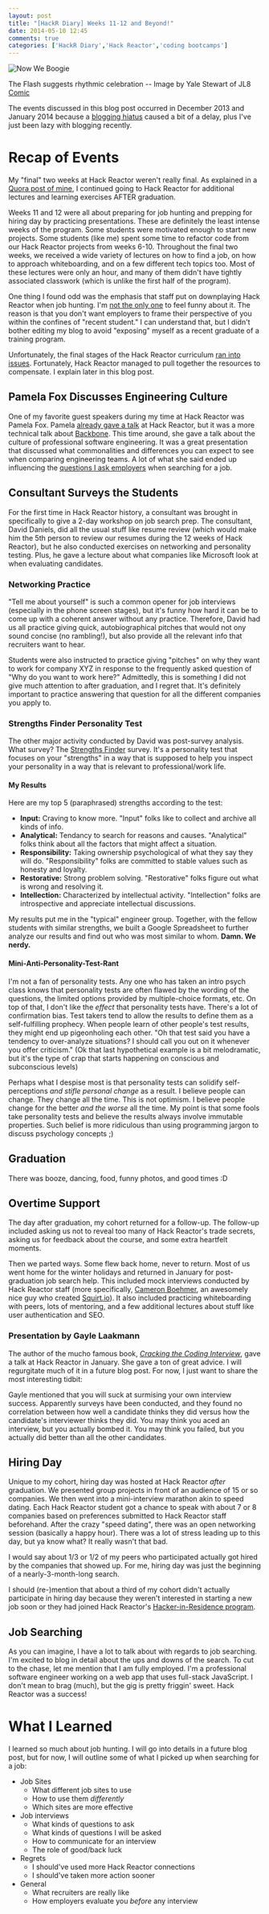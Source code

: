 ```yaml
---
layout: post
title: "[HackR Diary] Weeks 11-12 and Beyond!"
date: 2014-05-10 12:45
comments: true
categories: ['HackR Diary','Hack Reactor','coding bootcamps']
---
```


![Now We Boogie](/images/20140510/flash_now_we_boogie.png)

<p class="my-caption">The Flash suggests rhythmic celebration -- Image by Yale Stewart of JL8 <a href="https://www.facebook.com/photo.php?fbid=252029451584354&set=a.191314654322501.42323.126319720821995&type=3&theater">Comic</a></p>

The events discussed in this blog post occurred in December 2013 and January 2014 because a [blogging hiatus](/blog/2013/11/19/hackr-diary-my-apology/) caused a bit of a delay, plus I've just been lazy with blogging recently.

# Recap of Events

My "final" two weeks at Hack Reactor weren't really final. As explained in a [Quora post of mine](https://www.quora.com/Programming-Bootcamps/Has-anyone-had-a-bad-experience-at-a-programming-bootcamp/answer/Jeff-Lee-40), I continued going to Hack Reactor for additional lectures and learning exercises AFTER graduation.

Weeks 11 and 12 were all about preparing for job hunting and prepping for hiring day by practicing presentations. These are definitely the least intense weeks of the program. Some students were motivated enough to start new projects. Some students (like me) spent some time to refactor code from our Hack Reactor projects from weeks 6-10. Throughout the final two weeks, we received a wide variety of lectures on how to find a job, on how to approach whiteboarding, and on a few different tech topics too. Most of these lectures were only an hour, and many of them didn't have tightly associated classwork (which is unlike the first half of the program).

One thing I found odd was the emphasis that staff put on downplaying Hack Reactor when job hunting. I'm [not the only one](http://sympatheticvibration.com/hack-reaction-week-8-no-recognition/) to feel funny about it. The reason is that you don't want employers to frame their perspective of you within the confines of "recent student." I can understand that, but I didn't bother editing my blog to avoid "exposing" myself as a recent graduate of a training program.

Unfortunately, the final stages of the Hack Reactor curriculum [ran into issues](https://www.quora.com/Programming-Bootcamps/Has-anyone-had-a-bad-experience-at-a-programming-bootcamp/answer/Jeff-Lee-40). Fortunately, Hack Reactor managed to pull together the resources to compensate. I explain later in this blog post.

## Pamela Fox Discusses Engineering Culture

One of my favorite guest speakers during my time at Hack Reactor was Pamela Fox. Pamela [already gave a talk](/blog/2013/10/16/hackr-diary-a-visit-from-pamela-fox-re-backbone/) at Hack Reactor, but it was a more technical talk about [Backbone](http://backbone.js). This time around, she gave a talk about the culture of professional software engineering. It was a great presentation that discussed what commonalities and differences you can expect to see when comparing engineering teams. A lot of what she said ended up influencing the [questions I ask employers](/blog/2014/01/09/questions-to-ask-dev-interviewers/) when searching for a job.

## Consultant Surveys the Students

For the first time in Hack Reactor history, a consultant was brought in specifically to give a 2-day workshop on job search prep. The consultant, David Daniels, did all the usual stuff like resume review (which would make him the 5th person to review our resumes during the 12 weeks of Hack Reactor), but he also conducted exercises on networking and personality testing. Plus, he gave a lecture about what companies like Microsoft look at when evaluating candidates.

### Networking Practice

"Tell me about yourself" is such a common opener for job interviews (especially in the phone screen stages), but it's funny how hard it can be to come up with a coherent answer without any practice. Therefore, David had us all practice giving quick, autobiographical pitches that would not ony sound concise (no rambling!), but also provide all the relevant info that recruiters want to hear.

Students were also instructed to practice giving "pitches" on why they want to work for company XYZ in response to the frequently asked question of "Why do you want to work here?" Admittedly, this is something I did not give much attention to after graduation, and I regret that. It's definitely important to practice answering that question for all the different companies you apply to.

### Strengths Finder Personality Test

The other major activity conducted by David was post-survey analysis. What survey? The [Strengths Finder](http://strengths.gallup.com/110440/about-strengthsfinder-20.aspx) survey. It's a personality test that focuses on your "strengths" in a way that is supposed to help you inspect your personality in a way that is relevant to professional/work life.

#### My Results

Here are my top 5 (paraphrased) strengths according to the test:

- **Input:** Craving to know more. "Input" folks like to collect and archive all kinds of info.
- **Analytical:** Tendancy to search for reasons and causes. "Analytical" folks think about all the factors that might affect a situation.
- **Responsibility:** Taking ownership psychological of what they say they will do. "Responsibility" folks are committed to stable values such as honesty and loyalty.
- **Restorative:** Strong problem solving. "Restorative" folks figure out what is wrong and resolving it.
- **Intellection:** Characterized by intellectual activity. "Intellection" folks are introspective and appreciate intellectual discussions.

My results put me in the "typical" engineer group. Together, with the fellow students with similar strengths, we built a Google Spreadsheet to further analyze our results and find out who was most similar to whom. **Damn. We nerdy.**

#### Mini-Anti-Personality-Test-Rant

I'm not a fan of personality tests. Any one who has taken an intro psych class knows that personality tests are often flawed by the wording of the questions, the limited options provided by multiple-choice formats, etc. On top of that, I don't like the *effect* that personality tests have. There's a lot of confirmation bias. Test takers tend to allow the results to define them as a self-fulfilling prophecy. When people learn of other people's test results, they might end up pigeonholing each other. "Oh that test said you have a tendency to over-analyze situations? I should call you out on it whenever you offer criticism." (Ok that last hypothetical example is a bit melodramatic, but it's the type of crap that starts happening on conscious and subconscious levels)

Perhaps what I despise most is that personality tests can solidify self-perceptions *and stifle personal change* as a result. I believe people can change. They change all the time. This is not optimism. I believe people change for the better *and the worse* all the time. My point is that some fools take personality tests and believe the results always involve immutable properties. Such belief is more ridiculous than using programming jargon to discuss psychology concepts ;)

## Graduation

There was booze, dancing, food, funny photos, and good times :D

## Overtime Support

The day after graduation, my cohort returned for a follow-up. The follow-up included asking us not to reveal too many of Hack Reactor's trade secrets, asking us for feedback about the course, and some extra heartfelt moments.

Then we parted ways. Some flew back home, never to return. Most of us went home for the winter holidays and returned in January for post-graduation job search help. This included mock interviews conducted by Hack Reactor staff (more specifically, [Cameron Boehmer](http://www.linkedin.com/in/cameronboehmer), an awesomely nice guy who created [Squirt.io](http://www.businessinsider.com/how-to-start-reading-at-nearly-1000-words-per-minute-today-2014-3)). It also included practicing whiteboarding with peers, lots of mentoring, and a few additional lectures about stuff like user authentication and SEO.

### Presentation by Gayle Laakmann

The author of the mucho famous book, *[Cracking the Coding Interview](http://www.crackingthecodinginterview.com/)*, gave a talk at Hack Reactor in January. She gave a ton of great advice. I will regurgitate much of it in a future blog post. For now, I just want to share the most interesting tidbit:

Gayle mentioned that you will suck at surmising your own interview success. Apparently surveys have been conducted, and they found no correlation between how well a candidate thinks they did versus how the candidate's interviewer thinks they did. You may think you aced an interview, but you actually bombed it. You may think you failed, but you actually did better than all the other candidates.

## Hiring Day

Unique to my cohort, hiring day was hosted at Hack Reactor *after* graduation. We presented group projects in front of an audience of 15 or so companies. We then went into a mini-interview marathon akin to speed dating. Each Hack Reactor student got a chance to speak with about 7 or 8 companies based on preferences submitted to Hack Reactor staff beforehand. After the crazy "speed dating", there was an open networking session (basically a happy hour). There was a lot of stress leading up to this day, but ya know what? It really wasn't that bad.

I would say about 1/3 or 1/2 of my peers who participated actually got hired by the companies that showed up. For me, hiring day was just the beginning of a nearly-3-month-long search.

I should (re-)mention that about a third of my cohort didn't actually participate in hiring day because they weren't interested in starting a new job soon or they had joined Hack Reactor's [Hacker-in-Residence program](/blog/2014/03/30/hackr-diary-weeks-8-10-group-collaboration/#hacker-in-residence-program).

## Job Searching

As you can imagine, I have a lot to talk about with regards to job searching. I'm excited to blog in detail about the ups and downs of the search. To cut to the chase, let me mention that I am fully employed. I'm a professional software engineer working on a web app that uses full-stack JavaScript. I don't mean to brag (much), but the gig is pretty friggin' sweet. Hack Reactor was a success!

# What I Learned

I learned so much about job hunting. I will go into details in a future blog post, but for now, I will outline some of what I picked up when searching for a job:

- Job Sites
  - What different job sites to use
  - How to use them *differently*
  - Which sites are more effective
- Job interviews
  - What kinds of questions to ask
  - What kinds of questions I will be asked
  - How to communicate for an interview
  - The role of good/back luck
- Regrets
  - I should've used more Hack Reactor connections
  - I should've taken more action sooner
- General
  - What recruiters are really like
  - How employers evaluate you *before* any interview
